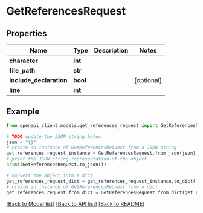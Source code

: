 # GetReferencesRequest


## Properties

Name | Type | Description | Notes
------------ | ------------- | ------------- | -------------
**character** | **int** |  | 
**file_path** | **str** |  | 
**include_declaration** | **bool** |  | [optional] 
**line** | **int** |  | 

## Example

```python
from openapi_client.models.get_references_request import GetReferencesRequest

# TODO update the JSON string below
json = "{}"
# create an instance of GetReferencesRequest from a JSON string
get_references_request_instance = GetReferencesRequest.from_json(json)
# print the JSON string representation of the object
print(GetReferencesRequest.to_json())

# convert the object into a dict
get_references_request_dict = get_references_request_instance.to_dict()
# create an instance of GetReferencesRequest from a dict
get_references_request_from_dict = GetReferencesRequest.from_dict(get_references_request_dict)
```
[[Back to Model list]](../README.md#documentation-for-models) [[Back to API list]](../README.md#documentation-for-api-endpoints) [[Back to README]](../README.md)


